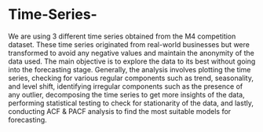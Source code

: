# Time-Series-
We are using 3 different time series obtained from the M4 competition dataset. These time series originated from real-world businesses but were transformed to avoid any negative values and maintain the anonymity of the data used. The main objective is to explore the data to its best without going into the forecasting stage. 
Generally, the analysis involves plotting the time series, checking for various regular components such as trend, seasonality, and level shift, identifying irregular components such as the presence of any outlier, decomposing the time series to get more insights of the data, performing statistical testing to check for stationarity of the data, and lastly, conducting ACF & PACF analysis to find the most suitable models for forecasting. 
